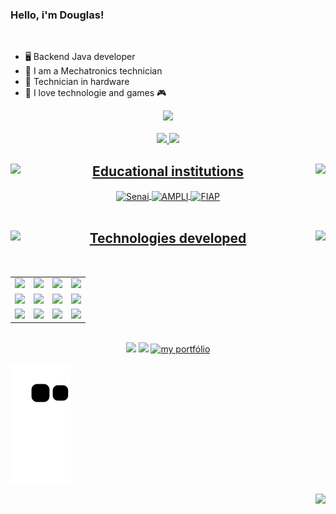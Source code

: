 ### Hello, i'm Douglas!
<br>

- 🖥  Backend Java developer
- 🔧 I am a Mechatronics technician
- 💾 Technician in hardware
- 💖 I love technologie and games 🎮


 <div align="center">
  <img height="380em" src="https://i.imgur.com/wK4EaRu.gif">
</div>

<br>
 <div align="center">
  <a href="https://github.com/snaiter0">
  <img height="160em" src="https://github-readme-stats.vercel.app/api?username=snaiter0&show_icons=true&theme=radical&include_all_commits=true&count_private=true"/>
  <img height="160em" src="https://github-readme-stats.vercel.app/api/top-langs/?username=snaiter0&layout=compact&langs_count=7&theme=radical"/> 
 </div>
<div align="center">  
  <h2>  <img height="45em" align="left" src="https://cdn-icons-png.flaticon.com/128/948/948363.png"> Educational institutions <img height="45em" align="right" src="https://cdn-icons-png.flaticon.com/128/948/948363.png"> </h2>
  <img align="center" alt="Senai" height="100" width="300" src="https://encrypted-tbn0.gstatic.com/images?q=tbn:ANd9GcTL7xta4yVChbL0JXVyLfh1GMZK0eF_LO88sg&s">
  <img align="center" alt="AMPLI" height="100" width="300" src="https://anhanguera.s3.amazonaws.com/wp-content/uploads/2021/08/anhanguera-ampli.png">
  <img align="center" alt="FIAP" height="100" width="300" src="https://upload.wikimedia.org/wikipedia/commons/d/d4/Fiap-logo-novo.jpg">
  
 
  <br>
</div>

<br>

<h2 align="center"> <img align="left" src="https://cdn-icons-png.flaticon.com/512/6840/6840478.png" height="45em"> Technologies developed
 <img align="right" src="https://cdn-icons-png.flaticon.com/512/6840/6840478.png" height="45em">  </h2> 
<table align="center" style=" width: 60%" >
  <br>
 
  <tr>
   <td align="center">
   <img  src="https://img.shields.io/badge/Java-orange?style=flat&logo=openjdk">
   <td align="center">
   <img  src="https://img.shields.io/badge/SpringBoot-6DB33F?style=flat-square&logo=Spring&logoColor=white">
   <td align="center">
   <img  src="https://img.shields.io/badge/-SQL-000?&logo=MySQL&logoColor=4479A1">
   <td align="center">
   <img  src="https://img.shields.io/badge/Hibernate-59666C?style=badge&logo=Hibernate&logoColor=white  ">
  </tr>


  <tr>
   <td align="center">
   <img  src="https://img.shields.io/badge/Microsoft_SQL_Server-CC2927?style=flat&logo=microsoftSqlServer&logoColor=white">
   <td align="center">
   <img  src="https://img.shields.io/badge/Insomnia-black?style=flat&logo=insomnia&logoColor=5849BE">
   <td align="center">
   <img  src="https://img.shields.io/badge/-Postman-FF6C37?style=flat&logo=postman&logoColor=White">
   <td align="center">
   <img  src="https://img.shields.io/badge/kubernetes-326CE5?&style=plastic&logo=kubernetes&logoColor=white">  
 </tr>
 
 <tr>
   <td align="center">
   <img  src="https://img.shields.io/badge/Git-F05032?style=flat&logo=git&logoColor=white">
   <td align="center">
   <img  src="https://img.shields.io/badge/-Swagger-85EA2D?style=flat&logo=swagger&logoColor=white">
   <td align="center">
   <img  src="https://img.shields.io/badge/-Eclipse-2C2255?style=flat-square&logo=eclipse&logoColor=White">
   <td align="center">
   <img  src="https://img.shields.io/badge/mysql-4479A1?style=flat&logo=mysql&logoColor=white">
   </tr>
</table>
  <br>
  
<div align="center">
  <a href = "mailto:douglas.szlps@gmail.com"><img src="https://img.shields.io/badge/Gmail-D14836?style=for-the-badge&logo=gmail&logoColor=white"></a>
  <a  target="_blank" href="https://www.linkedin.com/in/douglas-lpsouza/"><img src="https://img.shields.io/badge/-LinkedIn-%230077B5?style=for-the-badge&logo=linkedin&logoColor=white"></a>
 <a href="https://snaiter0.github.io" target="_blank"><img  alt="my portfólio" src="https://cdn-icons-png.flaticon.com/512/351/351456.png" width="50em"></a>
  </div>
 
  ![Snake animation](https://github.com/snaiter0/snaiter0/blob/output/github-contribution-grid-snake.svg) 
  
<img align="right" src="https://cdn.discordapp.com/attachments/887792356223508541/919668741380386937/Sett.full.3400455.gif" height="50em">
